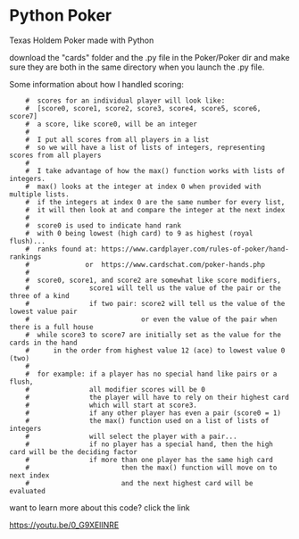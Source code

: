 # Python Poker
Texas Holdem Poker made with Python

download the "cards" folder and the .py file in the Poker/Poker dir and make sure they are both in the same directory when you launch the .py file.

Some information about how I handled scoring:
  
        #  scores for an individual player will look like:
        #  [score0, score1, score2, score3, score4, score5, score6, score7]
        #  a score, like score0, will be an integer
        #
        #  I put all scores from all players in a list
        #  so we will have a list of lists of integers, representing scores from all players
        #
        #  I take advantage of how the max() function works with lists of integers.
        #  max() looks at the integer at index 0 when provided with multiple lists.
        #  if the integers at index 0 are the same number for every list,
        #  it will then look at and compare the integer at the next index
        #
        #  score0 is used to indicate hand rank
        #  with 0 being lowest (high card) to 9 as highest (royal flush)...
        #  ranks found at: https://www.cardplayer.com/rules-of-poker/hand-rankings
        #              or  https://www.cardschat.com/poker-hands.php
        #
        #  score0, score1, and score2 are somewhat like score modifiers,
        #               score1 will tell us the value of the pair or the three of a kind
        #               if two pair: score2 will tell us the value of the lowest value pair
        #                            or even the value of the pair when there is a full house
        #  while score3 to score7 are initially set as the value for the cards in the hand
        #      in the order from highest value 12 (ace) to lowest value 0 (two)
        #
        #  for example: if a player has no special hand like pairs or a flush,
        #               all modifier scores will be 0
        #               the player will have to rely on their highest card 
        #               which will start at score3.
        #               if any other player has even a pair (score0 = 1)
        #               the max() function used on a list of lists of integers
        #               will select the player with a pair...
        #               if no player has a special hand, then the high card will be the deciding factor
        #               if more than one player has the same high card
        #                       then the max() function will move on to next index
        #                       and the next highest card will be evaluated


want to learn more about this code? 
click the link

https://youtu.be/0_G9XElINRE
